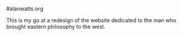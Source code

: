 #alanwatts.org

This is my go at a redesign of the website dedicated to the man who brought eastern philosophy to the west.
